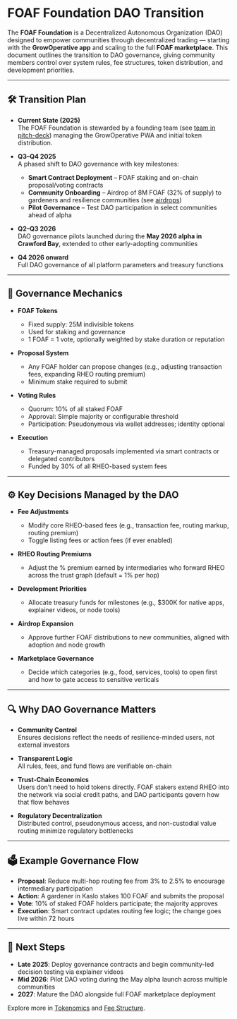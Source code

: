 # FOAF Foundation DAO Transition

The **FOAF Foundation** is a Decentralized Autonomous Organization (DAO) designed to empower communities through decentralized trading — starting with the **GrowOperative app** and scaling to the full **FOAF marketplace**. This document outlines the transition to DAO governance, giving community members control over system rules, fee structures, token distribution, and development priorities.

---

## 🛠 Transition Plan

- **Current State (2025)**  
  The FOAF Foundation is stewarded by a founding team (see [team in pitch-deck](../growoperative/pitch-deck.md)) managing the GrowOperative PWA and initial token distribution.

- **Q3–Q4 2025**  
  A phased shift to DAO governance with key milestones:
  - **Smart Contract Deployment** – FOAF staking and on-chain proposal/voting contracts
  - **Community Onboarding** – Airdrop of 8M FOAF (32% of supply) to gardeners and resilience communities (see [airdrops](../../community/airdrops.md))
  - **Pilot Governance** – Test DAO participation in select communities ahead of alpha

- **Q2–Q3 2026**  
  DAO governance pilots launched during the **May 2026 alpha in Crawford Bay**, extended to other early-adopting communities

- **Q4 2026 onward**  
  Full DAO governance of all platform parameters and treasury functions

---

## 🧠 Governance Mechanics

- **FOAF Tokens**  
  - Fixed supply: 25M indivisible tokens  
  - Used for staking and governance  
  - 1 FOAF = 1 vote, optionally weighted by stake duration or reputation

- **Proposal System**  
  - Any FOAF holder can propose changes (e.g., adjusting transaction fees, expanding RHEO routing premium)
  - Minimum stake required to submit

- **Voting Rules**  
  - Quorum: 10% of all staked FOAF  
  - Approval: Simple majority or configurable threshold  
  - Participation: Pseudonymous via wallet addresses; identity optional

- **Execution**  
  - Treasury-managed proposals implemented via smart contracts or delegated contributors  
  - Funded by 30% of all RHEO-based system fees

---

## ⚙ Key Decisions Managed by the DAO

- **Fee Adjustments**
  - Modify core RHEO-based fees (e.g., transaction fee, routing markup, routing premium)
  - Toggle listing fees or action fees (if ever enabled)

- **RHEO Routing Premiums**
  - Adjust the % premium earned by intermediaries who forward RHEO across the trust graph (default = 1% per hop)

- **Development Priorities**
  - Allocate treasury funds for milestones (e.g., $300K for native apps, explainer videos, or node tools)

- **Airdrop Expansion**
  - Approve further FOAF distributions to new communities, aligned with adoption and node growth

- **Marketplace Governance**
  - Decide which categories (e.g., food, services, tools) to open first and how to gate access to sensitive verticals

---

## 🔍 Why DAO Governance Matters

- **Community Control**  
  Ensures decisions reflect the needs of resilience-minded users, not external investors

- **Transparent Logic**  
  All rules, fees, and fund flows are verifiable on-chain

- **Trust-Chain Economics**  
  Users don’t need to hold tokens directly. FOAF stakers extend RHEO into the network via social credit paths, and DAO participants govern how that flow behaves

- **Regulatory Decentralization**  
  Distributed control, pseudonymous access, and non-custodial value routing minimize regulatory bottlenecks

---

## 🗳 Example Governance Flow

- **Proposal**: Reduce multi-hop routing fee from 3% to 2.5% to encourage intermediary participation
- **Action**: A gardener in Kaslo stakes 100 FOAF and submits the proposal
- **Vote**: 10% of staked FOAF holders participate; the majority approves
- **Execution**: Smart contract updates routing fee logic; the change goes live within 72 hours

---

## 🔭 Next Steps

- **Late 2025**: Deploy governance contracts and begin community-led decision testing via explainer videos
- **Mid 2026**: Pilot DAO voting during the May alpha launch across multiple communities
- **2027**: Mature the DAO alongside full FOAF marketplace deployment

Explore more in [Tokenomics](./tokenomics.md) and [Fee Structure](./fee-structure.md).
